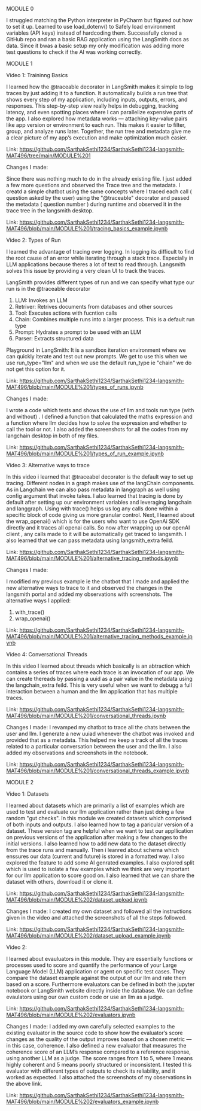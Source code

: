 MODULE 0

I struggled matching the Python interpreter in PyCharm but figured out how to set it up.
Learned to use load_dotenv() to Safely load environment variables (API keys) instead of hardcoding them.
Successfully cloned a GitHub repo and ran a basic RAG application using the LangSmith docs as data.
Since it bwas a basic setup my only modification was adding more test questions to check if the AI was working correctly.

MODULE 1

Video 1: Traininng Basics

I learned how the @traceable decorator in LangSmith makes it simple to log traces by just adding it to a function. It automatically builds a run tree that shows every step of my application, including inputs, outputs, errors, and responses. This step-by-step view really helps in debugging, tracking latency, and even spotting places where I can parallelize expensive parts of the app. I also explored how metadata works — attaching key-value pairs like app version or environment to each run. This makes it easier to filter, group, and analyze runs later. Together, the run tree and metadata give me a clear picture of my app’s execution and make optimization much easier.

Link: https://github.com/SarthakSethi1234/SarthakSethi1234-langsmith-MAT496/tree/main/MODULE%201

Changes I made: 

Since there was nothing much to do in the already existing file. I just added a few more questions and observed the Trace tree and the metadata. I creatd a simple chatbot using the same concepts where I traced each call ( question asked by the user) using the "@traceable" decorator and passed the metadata ( question number ) during runtime and observed it in the trace tree in the langsmith desktop.

Link: https://github.com/SarthakSethi1234/SarthakSethi1234-langsmith-MAT496/blob/main/MODULE%201/tracing_basics_example.ipynb

Video 2: Types of Run

I learned the advantage of tracing over logging. In logging its difficult to find the root cause of an error while iterating through a stack trace. Especially in LLM applications because theres a lot of text to read through. Langsmith solves this issue by providing a very clean UI to track the traces.

LangSmith provides different types of run and we can specify what type our run is in the @traceable decorator
1. LLM: Invokes an LLM
2. Retriver: Retrives documents from databases and other sources
3. Tool: Executes actions with fucntion calls
4. Chain: Combines multiple runs into a larger process. This is a default run type
5. Prompt: Hydrates a prompt to be used with an LLM
6. Parser: Extracts structured data

Playground in LangSmith: It is a sandbox iteration environment where we can quickly iterate and test out new prompts. We get to use this when we use run_type="llm" and when we use the default run_type ie "chain" we do not get this option for it.

Link: https://github.com/SarthakSethi1234/SarthakSethi1234-langsmith-MAT496/blob/main/MODULE%201/types_of_runs.ipynb

Changes I made:

I wrote a code which tests and shows the use of llm and tools run type (with and without) . I defined a function that calculated the maths expression and a function where llm decides how to solve the expression and whether to call the tool or not. I also added the screenshots for all the codes from my langchain desktop in both of my files.

Link: https://github.com/SarthakSethi1234/SarthakSethi1234-langsmith-MAT496/blob/main/MODULE%201/types_of_run_example.ipynb

Video 3: Alternative ways to trace

In this video i learned that @traceabel decorator is the default way to set up tracing. Different nodes in a graph makes use of the langChain components. As in Langchain we can also pass metadata in langgraph as well using config argument that invoke takes. I also learned that tracing is done by default after setting up our environment variables and leveraging langchain and langgraph. Using with trace() helps us log any calls done within a specific block of code giving us more granular control. Next, I learned about the wrap_openai() which is for the users who want to use OpenAi SDK directly and it traces all openai calls. So now after wrapping up our openAI client , any calls made to it will be automatically get traced to langsmith. I also learned that we can pass metadata using langsmith_extra feild.

Link: https://github.com/SarthakSethi1234/SarthakSethi1234-langsmith-MAT496/blob/main/MODULE%201/alternative_tracing_methods.ipynb

Changes I made:

I modified my previous example ie the chatbot that I made and applied the new alternative ways to trace to it and observed the changes in the langsmith portal and added my observations with screenshots.
The alternative ways I applied: 
1. with_trace()
2. wrap_openai()

Link: https://github.com/SarthakSethi1234/SarthakSethi1234-langsmith-MAT496/blob/main/MODULE%201/alternative_tracing_methods_example.ipynb

Video 4: Conversational Threads

In this video I learned about threads which basically is an abtraction which contains a series of traces where each trace is an invocation of our app. We can create thereads by passing a uuid as a pair value in the metadata using the langchain_extra feild. This is very useful when we want to debugg a full interaction between a human and the llm application that has multiple traces.

Link: https://github.com/SarthakSethi1234/SarthakSethi1234-langsmith-MAT496/blob/main/MODULE%201/conversational_threads.ipynb

Changes I made:
I revamped my chatbot to trace all the chats between the user and llm. I generate a new uuiad whenever the chatbot was invoked and provided that as a metadata. This helped me keep a track of all the traces related to a particular conversation between the user and the llm. I also added my observations and screenshots in the notebook.

Link: https://github.com/SarthakSethi1234/SarthakSethi1234-langsmith-MAT496/blob/main/MODULE%201/conversational_threads_example.ipynb

MODULE 2

Video 1: Datasets

I learned about datasets which are primarily a list of examples which are used to test and evaluate our llm application rather than just doing a few random "gut checks". In this module we created datasets which comprised of both inputs and outputs. I also learned how to tag a paricular version of a dataset. These version tag are helpful when we want to test our appllication on previous versions of the application after making a few changes to the initial versions. I also learned how to add new data to the dataset directly from the trace runs and manually. Then i leanred about schema which enssures our data (current and future) is stored in a fomatted way. I also explored the feature to add some AI genrated examples. I also explored split which is used to isolate a few examples which we think are very important for our llm application to score good on. I also learned that we can share the dataset with others, download it or clone it.

Link: https://github.com/SarthakSethi1234/SarthakSethi1234-langsmith-MAT496/blob/main/MODULE%202/dataset_upload.ipynb

Changes I made:
I created my own dataset and followed all the instructions given in the video and attached the screenshots of all the steps followed.

Link: https://github.com/SarthakSethi1234/SarthakSethi1234-langsmith-MAT496/blob/main/MODULE%202/dataset_upload_example.ipynb

Video 2:

I learned about evauluators in this module. They are essentially functions or processes used to score and quantify the performance of your Large Language Model (LLM) application or agent on specific test cases. They compare the dataset example against the output of our llm and rate them based on a score. Furthermore evaluators can be defined in both the jupyter notebook or LangSmith website directly inside the database. We can define evaulators using our own custom code or use an llm as a judge.

Link: https://github.com/SarthakSethi1234/SarthakSethi1234-langsmith-MAT496/blob/main/MODULE%202/evaluators.ipynb

Changes I made:
I added my own carefully selected examples to the existing evaluator in the source code to show how the evaluator’s score changes as the quality of the output improves based on a chosen metric — in this case, coherence. I also defined a new evaluator that measures the coherence score of an LLM’s response compared to a reference response, using another LLM as a judge. The score ranges from 1 to 5, where 1 means highly coherent and 5 means poorly structured or inconsistent. I tested this evaluator with different types of outputs to check its reliability, and it worked as expected. I also attached the screenshots of my observations in the above link.

Link: https://github.com/SarthakSethi1234/SarthakSethi1234-langsmith-MAT496/blob/main/MODULE%202/evaluators_example.ipynb

  
